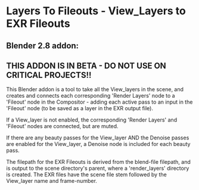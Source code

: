 # Layers To Fileouts - View_Layers to EXR Fileouts
## Blender 2.8 addon:

## THIS ADDON IS IN BETA - DO NOT USE ON CRITICAL PROJECTS!!

This Blender addon is a tool to take all the View_layers in the scene, and creates and connects each corresponding 'Render Layers' node to a 'Fileout' node in the Compositor - adding each active pass to an input in the 'Fileout' node (to be saved as a layer in the EXR output file).

If a View_layer is not enabled, the corresponding 'Render Layers' and 'Fileout' nodes are connected, but are muted.

If there are any beauty passes for the View_layer AND the Denoise passes are enabled for the View_layer, a Denoise node is included for each beauty pass.

The filepath for the EXR Fileouts is derived from the blend-file filepath, and is output to the scene directory's parent, where a 'render_layers' directory is created. The EXR files have the scene file stem followed by the View_layer name and frame-number.


